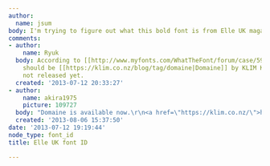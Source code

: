 ```yaml
---
author:
  name: jsum
body: I'm trying to figure out what this bold font is from Elle UK magazine. Any ideas?[img:sites/default/files/old-images/test_4897.jpg][img:sites/default/files/old-images/test2_6314.jpg]
comments:
- author:
    name: Ryuk
  body: According to [[http://www.myfonts.com/WhatTheFont/forum/case/590205|Akira]],
    should be [[https://klim.co.nz/blog/tag/domaine|Domaine]] by KLIM Kris Sowersby,
    not released yet.
  created: '2013-07-12 20:33:27'
- author:
    name: akira1975
    picture: 109727
  body: "Domaine is available now.\r\n<a href=\"https://klim.co.nz/\">https://klim.co.nz/</a>"
  created: '2013-08-06 15:37:50'
date: '2013-07-12 19:19:44'
node_type: font_id
title: Elle UK font ID

---
```

